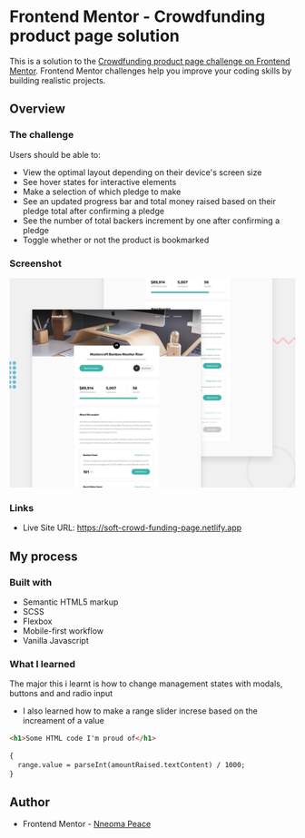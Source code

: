 # Frontend Mentor - Crowdfunding product page solution

This is a solution to the [Crowdfunding product page challenge on Frontend Mentor](https://www.frontendmentor.io/challenges/crowdfunding-product-page-7uvcZe7ZR). Frontend Mentor challenges help you improve your coding skills by building realistic projects.

## Overview

### The challenge

Users should be able to:

- View the optimal layout depending on their device's screen size
- See hover states for interactive elements
- Make a selection of which pledge to make
- See an updated progress bar and total money raised based on their pledge total after confirming a pledge
- See the number of total backers increment by one after confirming a pledge
- Toggle whether or not the product is bookmarked

### Screenshot

![Design preview for the Crowdfunding product page coding challenge](./design/desktop-preview.jpg)

### Links

- Live Site URL: https://soft-crowd-funding-page.netlify.app

## My process

### Built with

- Semantic HTML5 markup
- SCSS
- Flexbox
- Mobile-first workflow
- Vanilla Javascript

### What I learned

The major this i learnt is how to change management states with modals, buttons and and radio input

- I also learned how to make a range slider increse based on the increament of a value

```html
<h1>Some HTML code I'm proud of</h1>
```

```
{
  range.value = parseInt(amountRaised.textContent) / 1000;
}
```

## Author

- Frontend Mentor - [Nneoma Peace](https://www.frontendmentor.io/profile/SatellitePeace)
